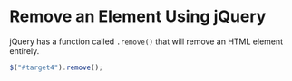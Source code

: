 # Remove an Element Using jQuery
jQuery has a function called `.remove()` that will remove an HTML element entirely.

```javascript
$("#target4").remove();
```
